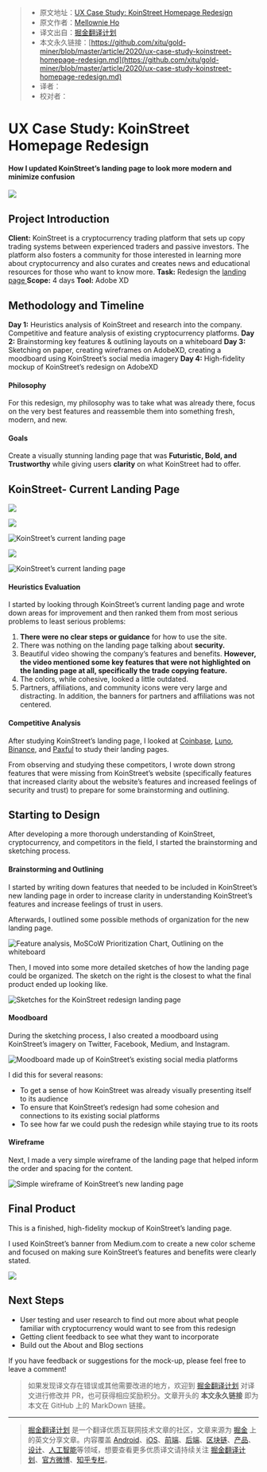 > * 原文地址：[UX Case Study: KoinStreet Homepage Redesign](https://medium.com/ux-in-plain-english/ux-case-study-koinstreet-homepage-redesign-9da7686acd5b)
> * 原文作者：[Mellownie Ho](https://medium.com/@mellownie.ho)
> * 译文出自：[掘金翻译计划](https://github.com/xitu/gold-miner)
> * 本文永久链接：[https://github.com/xitu/gold-miner/blob/master/article/2020/ux-case-study-koinstreet-homepage-redesign.md](https://github.com/xitu/gold-miner/blob/master/article/2020/ux-case-study-koinstreet-homepage-redesign.md)
> * 译者：
> * 校对者：

# UX Case Study: KoinStreet Homepage Redesign

#### How I updated KoinStreet’s landing page to look more modern and minimize confusion

![](https://cdn-images-1.medium.com/max/11634/1*_4OaRdRVy_x_luuum4_plg.png)

## Project Introduction

**Client:** KoinStreet is a cryptocurrency trading platform that sets up copy trading systems between experienced traders and passive investors. The platform also fosters a community for those interested in learning more about cryptocurrency and also curates and creates news and educational resources for those who want to know more. 
**Task:** Redesign the [landing page ](https://www.koinstreet.com/)
**Scope:** 4 days 
**Tool:** Adobe XD

## Methodology and Timeline

**Day 1:** Heuristics analysis of KoinStreet and research into the company. Competitive and feature analysis of existing cryptocurrency platforms. 
**Day 2:** Brainstorming key features & outlining layouts on a whiteboard
**Day 3:** Sketching on paper, creating wireframes on AdobeXD, creating a moodboard using KoinStreet’s social media imagery 
**Day 4:** High-fidelity mockup of KoinStreet’s redesign on AdobeXD

#### Philosophy

For this redesign, my philosophy was to take what was already there, focus on the very best features and reassemble them into something fresh, modern, and new.

#### Goals

Create a visually stunning landing page that was **Futuristic, Bold, and Trustworthy** while giving users **clarity** on what KoinStreet had to offer.

## KoinStreet- Current Landing Page

![](https://cdn-images-1.medium.com/max/2552/1*yffV6lxmyG-Dyab1T2Q_iA.png)

![](https://cdn-images-1.medium.com/max/2534/1*2AgPz1LHQO7V01xCLlWt6Q.png)

![KoinStreet’s current landing page](https://cdn-images-1.medium.com/max/2522/1*19rvK3Fin_uCEGQg5eoqoQ.png)

![](https://cdn-images-1.medium.com/max/2528/1*bjMZUvzgrXUjQiSZmYbwLQ.png)

![KoinStreet’s current landing page](https://cdn-images-1.medium.com/max/2450/1*3NWciJ5AwkDCcGuNU4il5A.png)

#### Heuristics Evaluation

I started by looking through KoinStreet’s current landing page and wrote down areas for improvement and then ranked them from most serious problems to least serious problems:

1. **There were no clear steps or guidance** for how to use the site.
2. There was nothing on the landing page talking about **security.**
3. Beautiful video showing the company’s features and benefits. **However, the video mentioned some key features that were not highlighted on the landing page at all, specifically the trade copying feature.**
4. The colors, while cohesive, looked a little outdated.
5. Partners, affiliations, and community icons were very large and distracting. In addition, the banners for partners and affiliations was not centered.

#### Competitive Analysis

After studying KoinStreet’s landing page, I looked at [Coinbase](https://www.coinbase.com/), [Luno](https://www.luno.com/en/), [Binance](https://www.binance.com/en?ref=16626703), and [Paxful](https://paxful.com/#) to study their landing pages.

From observing and studying these competitors, I wrote down strong features that were missing from KoinStreet’s website (specifically features that increased clarity about the website’s features and increased feelings of security and trust) to prepare for some brainstorming and outlining.

## Starting to Design

After developing a more thorough understanding of KoinStreet, cryptocurrency, and competitors in the field, I started the brainstorming and sketching process.

#### Brainstorming and Outlining

I started by writing down features that needed to be included in KoinStreet’s new landing page in order to increase clarity in understanding KoinStreet’s features and increase feelings of trust in users.

Afterwards, I outlined some possible methods of organization for the new landing page.

![Feature analysis, MoSCoW Prioritization Chart, Outlining on the whiteboard](https://cdn-images-1.medium.com/max/3212/1*muHy5sumJbcFngUhUcWcRg.png)

Then, I moved into some more detailed sketches of how the landing page could be organized. The sketch on the right is the closest to what the final product ended up looking like.

![Sketches for the KoinStreet redesign landing page](https://cdn-images-1.medium.com/max/3212/1*4YqjWk-5NN0cW_45H2qsqg.png)

#### Moodboard

During the sketching process, I also created a moodboard using KoinStreet’s imagery on Twitter, Facebook, Medium, and Instagram.

![Moodboard made up of KoinStreet’s existing social media platforms](https://cdn-images-1.medium.com/max/3188/1*Q0GIuxIfhsBzaLk-LSskrQ.png)

I did this for several reasons:

* To get a sense of how KoinStreet was already visually presenting itself to its audience
* To ensure that KoinStreet’s redesign had some cohesion and connections to its existing social platforms
* To see how far we could push the redesign while staying true to its roots

#### Wireframe

Next, I made a very simple wireframe of the landing page that helped inform the order and spacing for the content.

![Simple wireframe of KoinStreet’s new landing page](https://cdn-images-1.medium.com/max/3014/1*_w5xZAH7h_DnM6B929N_9g.png)

## Final Product

This is a finished, high-fidelity mockup of KoinStreet’s landing page.

I used KoinStreet’s banner from Medium.com to create a new color scheme and focused on making sure KoinStreet’s features and benefits were clearly stated.

![](https://cdn-images-1.medium.com/max/3840/1*yA0SHGEn46Kg82eIlpNjYA.png)

## Next Steps

* User testing and user research to find out more about what people familiar with cryptocurrency would want to see from this redesign
* Getting client feedback to see what they want to incorporate
* Build out the About and Blog sections

If you have feedback or suggestions for the mock-up, please feel free to leave a comment!

> 如果发现译文存在错误或其他需要改进的地方，欢迎到 [掘金翻译计划](https://github.com/xitu/gold-miner) 对译文进行修改并 PR，也可获得相应奖励积分。文章开头的 **本文永久链接** 即为本文在 GitHub 上的 MarkDown 链接。

---

> [掘金翻译计划](https://github.com/xitu/gold-miner) 是一个翻译优质互联网技术文章的社区，文章来源为 [掘金](https://juejin.im) 上的英文分享文章。内容覆盖 [Android](https://github.com/xitu/gold-miner#android)、[iOS](https://github.com/xitu/gold-miner#ios)、[前端](https://github.com/xitu/gold-miner#前端)、[后端](https://github.com/xitu/gold-miner#后端)、[区块链](https://github.com/xitu/gold-miner#区块链)、[产品](https://github.com/xitu/gold-miner#产品)、[设计](https://github.com/xitu/gold-miner#设计)、[人工智能](https://github.com/xitu/gold-miner#人工智能)等领域，想要查看更多优质译文请持续关注 [掘金翻译计划](https://github.com/xitu/gold-miner)、[官方微博](http://weibo.com/juejinfanyi)、[知乎专栏](https://zhuanlan.zhihu.com/juejinfanyi)。
